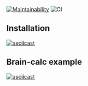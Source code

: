 [![Maintainability](https://api.codeclimate.com/v1/badges/514fdbf02b01d302bef3/maintainability)](https://codeclimate.com/github/ticktick/php-project-lvl1/maintainability)
![CI](https://github.com/ticktick/php-project-lvl1/workflows/CI/badge.svg)

## Installation
[![asciicast](https://asciinema.org/a/mMzqbRHc9HiAEIjH7hBpDD925.svg)](https://asciinema.org/a/mMzqbRHc9HiAEIjH7hBpDD925)

## Brain-calc example
[![asciicast](https://asciinema.org/a/ow4alsSe6nLq9y6B3FcwP3CTU.svg)](https://asciinema.org/a/ow4alsSe6nLq9y6B3FcwP3CTU)